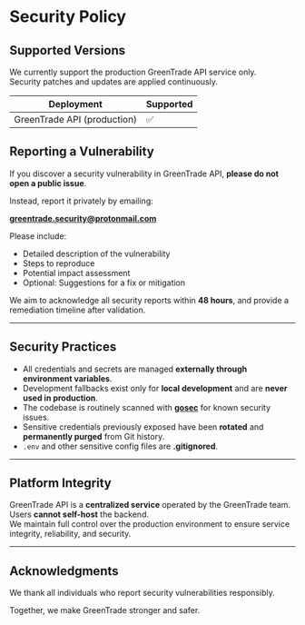 # Security Policy

## Supported Versions

We currently support the production GreenTrade API service only.  
Security patches and updates are applied continuously.

| Deployment | Supported |
| ---------- | --------- |
| GreenTrade API (production) | ✅ |

## Reporting a Vulnerability

If you discover a security vulnerability in GreenTrade API, **please do not open a public issue**.

Instead, report it privately by emailing:

**greentrade.security@protonmail.com**

Please include:
- Detailed description of the vulnerability
- Steps to reproduce
- Potential impact assessment
- Optional: Suggestions for a fix or mitigation

We aim to acknowledge all security reports within **48 hours**, and provide a remediation timeline after validation.

---

## Security Practices

- All credentials and secrets are managed **externally through environment variables**.
- Development fallbacks exist only for **local development** and are **never used in production**.
- The codebase is routinely scanned with **[gosec](https://github.com/securego/gosec)** for known security issues.
- Sensitive credentials previously exposed have been **rotated** and **permanently purged** from Git history.
- `.env` and other sensitive config files are **.gitignored**.

---

## Platform Integrity

GreenTrade API is a **centralized service** operated by the GreenTrade team.  
Users **cannot self-host** the backend.  
We maintain full control over the production environment to ensure service integrity, reliability, and security.

---

## Acknowledgments

We thank all individuals who report security vulnerabilities responsibly.

Together, we make GreenTrade stronger and safer.
